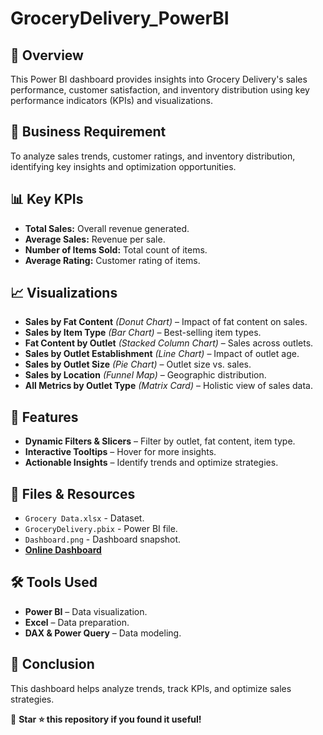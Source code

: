# GroceryDelivery_PowerBI

## 📌 Overview
This Power BI dashboard provides insights into Grocery Delivery's sales performance, customer satisfaction, and inventory distribution using key performance indicators (KPIs) and visualizations.

## 📝 Business Requirement
To analyze sales trends, customer ratings, and inventory distribution, identifying key insights and optimization opportunities.

## 📊 Key KPIs
- **Total Sales:** Overall revenue generated.
- **Average Sales:** Revenue per sale.
- **Number of Items Sold:** Total count of items.
- **Average Rating:** Customer rating of items.

## 📈 Visualizations
- **Sales by Fat Content** *(Donut Chart)* – Impact of fat content on sales.
- **Sales by Item Type** *(Bar Chart)* – Best-selling item types.
- **Fat Content by Outlet** *(Stacked Column Chart)* – Sales across outlets.
- **Sales by Outlet Establishment** *(Line Chart)* – Impact of outlet age.
- **Sales by Outlet Size** *(Pie Chart)* – Outlet size vs. sales.
- **Sales by Location** *(Funnel Map)* – Geographic distribution.
- **All Metrics by Outlet Type** *(Matrix Card)* – Holistic view of sales data.

## 🚀 Features
- **Dynamic Filters & Slicers** – Filter by outlet, fat content, item type.
- **Interactive Tooltips** – Hover for more insights.
- **Actionable Insights** – Identify trends and optimize strategies.

## 📂 Files & Resources
- `Grocery Data.xlsx` - Dataset.
- `GroceryDelivery.pbix` - Power BI file.
- `Dashboard.png` - Dashboard snapshot.
- **[Online Dashboard](https://app.powerbi.com/view?r=eyJrIjoiM2Y0YjI2YzItYWNmMi00YTAzLWFjMTUtMmNlYWI5M2ZhN2JkIiwidCI6ImQxZjE0MzQ4LWYxYjUtNGEwOS1hYzk5LTdlYmYyMTNjYmM4MSIsImMiOjEwfQ%3D%3D)**

## 🛠 Tools Used
- **Power BI** – Data visualization.
- **Excel** – Data preparation.
- **DAX & Power Query** – Data modeling.

## 🎯 Conclusion
This dashboard helps analyze trends, track KPIs, and optimize sales strategies.

🚀 **Star ⭐ this repository if you found it useful!**

